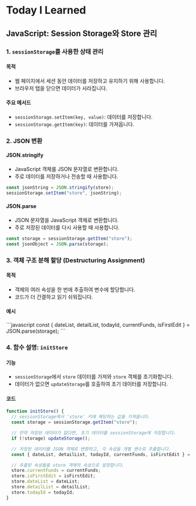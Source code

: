 # Today I Learned

## JavaScript: Session Storage와 Store 관리

### 1. `sessionStorage`를 사용한 상태 관리

#### 목적
- 웹 페이지에서 세션 동안 데이터를 저장하고 유지하기 위해 사용합니다.
- 브라우저 탭을 닫으면 데이터가 사라집니다.

#### 주요 메서드
- `sessionStorage.setItem(key, value)`: 데이터를 저장합니다.
- `sessionStorage.getItem(key)`: 데이터를 가져옵니다.

### 2. JSON 변환

#### JSON.stringify
- JavaScript 객체를 JSON 문자열로 변환합니다.
- 주로 데이터를 저장하거나 전송할 때 사용합니다.

```javascript
const jsonString = JSON.stringify(store);
sessionStorage.setItem("store", jsonString);
```

#### JSON.parse
- JSON 문자열을 JavaScript 객체로 변환합니다.
- 주로 저장된 데이터를 다시 사용할 때 사용합니다.

```javascript
const storage = sessionStorage.getItem("store");
const jsonObject = JSON.parse(storage);
```

### 3. 객체 구조 분해 할당 (Destructuring Assignment)

#### 목적
- 객체의 여러 속성을 한 번에 추출하여 변수에 할당합니다.
- 코드가 더 간결하고 읽기 쉬워집니다.

#### 예시
\```javascript
const { dateList, detailList, todayId, currentFunds, isFirstEdit } = JSON.parse(storage);
\```

### 4. 함수 설명: `initStore`

#### 기능
- `sessionStorage`에서 `store` 데이터를 가져와 `store` 객체를 초기화합니다.
- 데이터가 없으면 `updateStorage`를 호출하여 초기 데이터를 저장합니다.

#### 코드
```javascript
function initStore() {
  // sessionStorage에서 'store' 키에 해당하는 값을 가져옵니다.
  const storage = sessionStorage.getItem("store");

  // 만약 저장된 데이터가 없다면, 초기 데이터를 sessionStorage에 저장합니다.
  if (!storage) updateStorage();

  // 저장된 데이터를 JSON 객체로 변환하고, 각 속성을 개별 변수로 추출합니다.
  const { dateList, detailList, todayId, currentFunds, isFirstEdit } = JSON.parse(storage);

  // 추출된 속성들을 store 객체의 속성으로 설정합니다.
  store.currentFunds = currentFunds;
  store.isFirstEdit = isFirstEdit;
  store.dateList = dateList;
  store.detailList = detailList;
  store.todayId = todayId;
}
```
